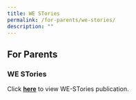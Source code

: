 ```yaml
---
title: WE STories
permalink: /for-parents/we-stories/
description: ""
---
```

## For Parents

### WE STories

Click [**here**](https://online.fliphtml5.com/obrr/qkde/#p=1) to view WE-STories publication.
